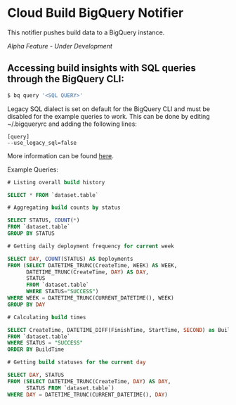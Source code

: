 # Cloud Build BigQuery Notifier

This notifier pushes build data to a BigQuery instance.

*Alpha Feature - Under Development*

## Accessing build insights with SQL queries through the BigQuery CLI:

```bash
$ bq query '<SQL QUERY>'
```
Legacy SQL dialect is set on default for the BigQuery CLI and must be disabled for the example queries to work.
This can be done by editing ~/.bigqueryrc and adding the following lines:

```
[query]
--use_legacy_sql=false
```
More information can be found [here](https://cloud.google.com/bigquery/docs/reference/standard-sql/enabling-standard-sql).

Example Queries:
```sql
# Listing overall build history

SELECT * FROM `dataset.table`

# Aggregating build counts by status

SELECT STATUS, COUNT(*) 
FROM `dataset.table` 
GROUP BY STATUS

# Getting daily deployment frequency for current week

SELECT DAY, COUNT(STATUS) AS Deployments 
FROM (SELECT DATETIME_TRUNC(CreateTime, WEEK) AS WEEK, 
      DATETIME_TRUNC(CreateTime, DAY) AS DAY, 
      STATUS 
      FROM `dataset.table` 
      WHERE STATUS="SUCCESS") 
WHERE WEEK = DATETIME_TRUNC(CURRENT_DATETIME(), WEEK) 
GROUP BY DAY

# Calculating build times

SELECT CreateTime, DATETIME_DIFF(FinishTime, StartTime, SECOND) as BuildTime 
FROM `dataset.table`  
WHERE STATUS = "SUCCESS" 
ORDER BY BuildTime

# Getting build statuses for the current day

SELECT DAY, STATUS 
FROM (SELECT DATETIME_TRUNC(CreateTime, DAY) AS DAY, 
      STATUS FROM `dataset.table`) 
WHERE DAY = DATETIME_TRUNC(CURRENT_DATETIME(), DAY)
```
